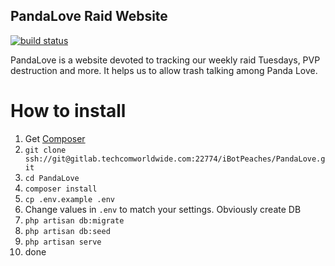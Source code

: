 ## PandaLove Raid Website

[![build status](http://warlock.connortumbleson.com/projects/5/status.png?ref=master)](http://warlock.connortumbleson.com/projects/5?ref=master)

PandaLove is a website devoted to tracking our weekly raid Tuesdays, PVP destruction and more. It helps us to allow trash talking among Panda Love.


# How to install
1. Get [Composer](ssh://git@gitlab.techcomworldwide.com:22774/iBotPeaches/PandaLove.git)
2. `git clone ssh://git@gitlab.techcomworldwide.com:22774/iBotPeaches/PandaLove.git`
3. `cd PandaLove`
4. `composer install`
5. `cp .env.example .env`
6. Change values in `.env` to match your settings. Obviously create DB
7. `php artisan db:migrate`
8. `php artisan db:seed`
9. `php artisan serve`
10. done